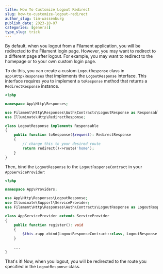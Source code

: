 ```yaml
---
title: How To Customize Logout Redirect
slug: how-to-customize-logout-redirect
author_slug: tim-wassenburg
publish_date: 2023-10-07
categories: [general]
type_slug: trick
---
```


By default, when you logout from a Filament application, you will be redirected to the Filament login page. However, you may want to redirect to a different page after logout. For example, you may want to redirect to the homepage or to your own custom login page.

To do this, you can create a custom `LogoutResponse` class in `app\Http\Responses` that implements the `LogoutResponse` interface. This interface requires you to implement a `toResponse` method that returns a `RedirectResponse` instance.

```php
<?php

namespace App\Http\Responses;

use Filament\Http\Responses\Auth\Contracts\LogoutResponse as Responsable;
use Illuminate\Http\RedirectResponse;

class LogoutResponse implements Responsable
{
    public function toResponse($request): RedirectResponse
    {
        // change this to your desired route
        return redirect()->route('home');
    }
}
```

Then, bind the `LogoutResponse` to the `LogoutResponseContract` in your `AppServiceProvider`:

```php
<?php

namespace App\Providers;

use App\Http\Responses\LogoutResponse;
use Illuminate\Support\ServiceProvider;
use Filament\Http\Responses\Auth\Contracts\LogoutResponse as LogoutResponseContract;

class AppServiceProvider extends ServiceProvider
{
    public function register(): void
    {
        $this->app->bind(LogoutResponseContract::class, LogoutResponse::class);
    }
    
    ...
}
```

That's it! Now, when you logout, you will be redirected to the route you specified in the `LogoutResponse` class.